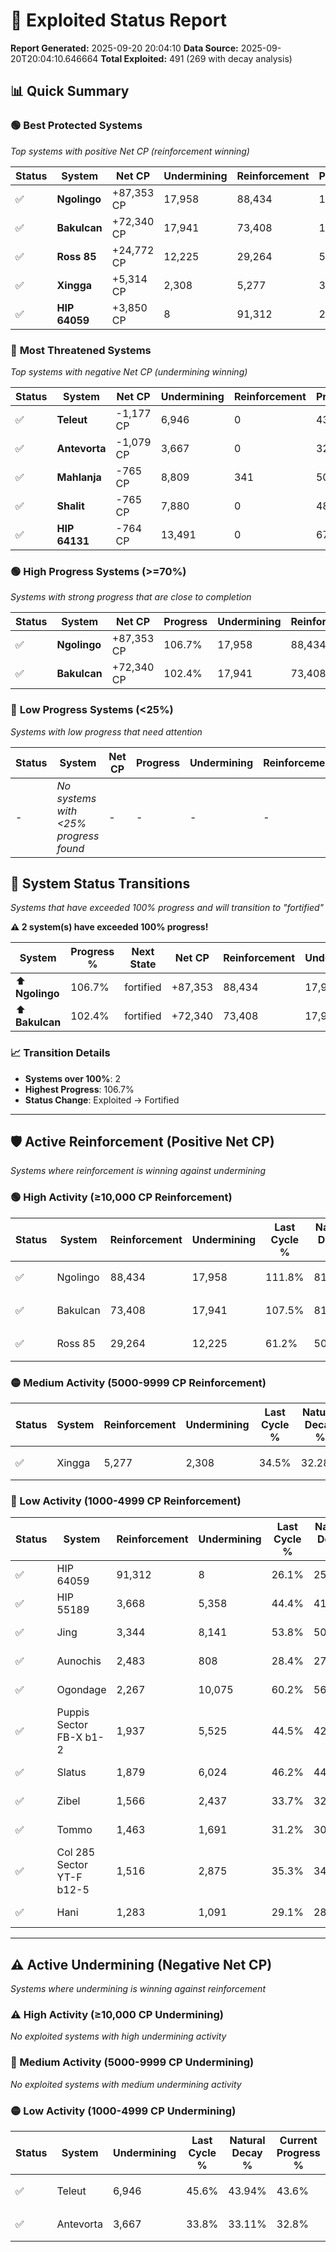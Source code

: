 # 🌟 Exploited Status Report

**Report Generated:** 2025-09-20 20:04:10
**Data Source:** 2025-09-20T20:04:10.646664
**Total Exploited:** 491 (269 with decay analysis)

## 📊 Quick Summary

### 🟢 **Best Protected Systems**
*Top systems with positive Net CP (reinforcement winning)*

| Status | System | Net CP | Undermining | Reinforcement | Progress |
|--------|--------|--------|-------------|---------------|----------|
| ✅ | **Ngolingo** | +87,353 CP | 17,958 | 88,434 | 106.7% |
| ✅ | **Bakulcan** | +72,340 CP | 17,941 | 73,408 | 102.4% |
| ✅ | **Ross 85** | +24,772 CP | 12,225 | 29,264 | 57.7% |
| ✅ | **Xingga** | +5,314 CP | 2,308 | 5,277 | 33.8% |
| ✅ | **HIP 64059** | +3,850 CP | 8 | 91,312 | 26.1% |

### 🔴 **Most Threatened Systems**
*Top systems with negative Net CP (undermining winning)*

| Status | System | Net CP | Undermining | Reinforcement | Progress |
|--------|--------|--------|-------------|---------------|----------|
| ✅ | **Teleut** | -1,177 CP | 6,946 | 0 | 43.6% |
| ✅ | **Antevorta** | -1,079 CP | 3,667 | 0 | 32.8% |
| ✅ | **Mahlanja** | -765 CP | 8,809 | 341 | 50.3% |
| ✅ | **Shalit** | -765 CP | 7,880 | 0 | 48.3% |
| ✅ | **HIP 64131** | -764 CP | 13,491 | 0 | 67.4% |

### 🟢 **High Progress Systems (>=70%)**
*Systems with strong progress that are close to completion*

| Status | System | Net CP | Progress | Undermining | Reinforcement |
|--------|--------|--------|----------|-------------|---------------|
| ✅ | **Ngolingo** | +87,353 CP | 106.7% | 17,958 | 88,434 |
| ✅ | **Bakulcan** | +72,340 CP | 102.4% | 17,941 | 73,408 |

### 🔴 **Low Progress Systems (<25%)**
*Systems with low progress that need attention*

| Status | System | Net CP | Progress | Undermining | Reinforcement |
|--------|--------|--------|----------|-------------|---------------|
| - | *No systems with <25% progress found* | - | - | - | - |
## 🔄 System Status Transitions  
*Systems that have exceeded 100% progress and will transition to "fortified"*

**⚠️ 2 system(s) have exceeded 100% progress!**

| System | Progress % | Next State | Net CP | Reinforcement | Undermining | 
|--------|------------|-------------|--------|---------------|-------------|
| ⬆️ **Ngolingo** | 106.7% | fortified | +87,353 | 88,434 | 17,958 |
| ⬆️ **Bakulcan** | 102.4% | fortified | +72,340 | 73,408 | 17,941 |

### 📈 Transition Details
- **Systems over 100%**: 2
- **Highest Progress**: 106.7%
- **Status Change**: Exploited → Fortified

---

## 🛡️ Active Reinforcement (Positive Net CP)
*Systems where reinforcement is winning against undermining*

### 🟢 High Activity (≥10,000 CP Reinforcement)

| Status | System | Reinforcement | Undermining | Last Cycle % | Natural Decay % | Current Progress % | Current CP | Net CP | Activity |
|--------|--------|---------------|-------------|--------------|-----------------|-------------------|------------|--------|----------|
| ✅ | Ngolingo | 88,434 | 17,958 | 111.8% | 81.74% | 106.7% | 373,450 | +87,353 | 🟢 High Reinforcement |
| ✅ | Bakulcan | 73,408 | 17,941 | 107.5% | 81.73% | 102.4% | 358,400 | +72,340 | 🟢 High Reinforcement |
| ✅ | Ross 85 | 29,264 | 12,225 | 61.2% | 50.62% | 57.7% | 201,950 | +24,772 | 🟢 High Reinforcement |

### 🟡 Medium Activity (5000-9999 CP Reinforcement)

| Status | System | Reinforcement | Undermining | Last Cycle % | Natural Decay % | Current Progress % | Current CP | Net CP | Activity |
|--------|--------|---------------|-------------|--------------|-----------------|-------------------|------------|--------|----------|
| ✅ | Xingga | 5,277 | 2,308 | 34.5% | 32.28% | 33.8% | 118,299 | +5,314 | 🟡 Medium Reinforcement |

### 🔴 Low Activity (1000-4999 CP Reinforcement)

| Status | System | Reinforcement | Undermining | Last Cycle % | Natural Decay % | Current Progress % | Current CP | Net CP | Activity |
|--------|--------|---------------|-------------|--------------|-----------------|-------------------|------------|--------|----------|
| ✅ | HIP 64059 | 91,312 | 8 | 26.1% | 25.00% | 26.1% | 91,350 | +3,850 | 🔵 Low Reinforcement |
| ✅ | HIP 55189 | 3,668 | 5,358 | 44.4% | 41.91% | 42.9% | 150,150 | +3,482 | 🔵 Low Reinforcement |
| ✅ | Jing | 3,344 | 8,141 | 53.8% | 50.66% | 51.5% | 180,250 | +2,947 | 🔵 Low Reinforcement |
| ✅ | Aunochis | 2,483 | 808 | 28.4% | 27.46% | 28.2% | 98,699 | +2,602 | 🔵 Low Reinforcement |
| ✅ | Ogondage | 2,267 | 10,075 | 60.2% | 56.80% | 57.3% | 200,549 | +1,741 | 🔵 Low Reinforcement |
| ✅ | Puppis Sector FB-X b1-2 | 1,937 | 5,525 | 44.5% | 42.41% | 42.9% | 150,150 | +1,731 | 🔵 Low Reinforcement |
| ✅ | Slatus | 1,879 | 6,024 | 46.2% | 44.03% | 44.5% | 155,750 | +1,651 | 🔵 Low Reinforcement |
| ✅ | Zibel | 1,566 | 2,437 | 33.7% | 32.56% | 33.0% | 115,500 | +1,554 | 🔵 Low Reinforcement |
| ✅ | Tommo | 1,463 | 1,691 | 31.2% | 30.26% | 30.7% | 107,450 | +1,524 | 🔵 Low Reinforcement |
| ✅ | Col 285 Sector YT-F b12-5 | 1,516 | 2,875 | 35.3% | 34.07% | 34.5% | 120,749 | +1,511 | 🔵 Low Reinforcement |
| ✅ | Hani | 1,283 | 1,091 | 29.1% | 28.40% | 28.8% | 100,800 | +1,397 | 🔵 Low Reinforcement |


---

## ⚠️ Active Undermining (Negative Net CP)
*Systems where undermining is winning against reinforcement*

### ⚠️ High Activity (≥10,000 CP Undermining)

*No exploited systems with high undermining activity*

### 🔶 Medium Activity (5000-9999 CP Undermining)

*No exploited systems with medium undermining activity*

### 🟡 Low Activity (1000-4999 CP Undermining)

| Status | System | Undermining | Last Cycle % | Natural Decay % | Current Progress % | Reinforcement | Current CP | Net CP | Activity |
|--------|--------|-------------|--------------|-----------------|-------------------|---------------|------------|--------|----------|
| ✅ | Teleut | 6,946 | 45.6% | 43.94% | 43.6% | 0 | 152,600 | -1,177 | 🟡 Low Undermining |
| ✅ | Antevorta | 3,667 | 33.8% | 33.11% | 32.8% | 0 | 114,799 | -1,079 | 🟡 Low Undermining |
